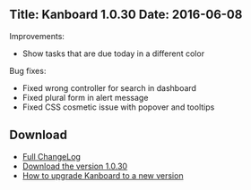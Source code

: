 Title: Kanboard 1.0.30
Date: 2016-06-08
---

Improvements:

* Show tasks that are due today in a different color

Bug fixes:

* Fixed wrong controller for search in dashboard
* Fixed plural form in alert message
* Fixed CSS cosmetic issue with popover and tooltips

Download
--------

- [Full ChangeLog](https://github.com/fguillot/kanboard/blob/master/ChangeLog)
- [Download the version 1.0.30](https://kanboard.net/downloads)
- [How to upgrade Kanboard to a new version](https://kanboard.net/documentation/update)
